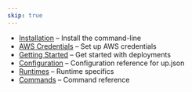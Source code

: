 ```yaml
---
skip: true
---
```


- [Installation](installation.md) – Install the command-line
- [AWS Credentials](aws-credentials.md) – Set up AWS credentials
- [Getting Started](getting-started.md) – Get started with deployments
- [Configuration](configuration.md) – Configuration reference for up.json
- [Runtimes](runtimes.md) – Runtime specifics
- [Commands](commands.md) – Command reference
